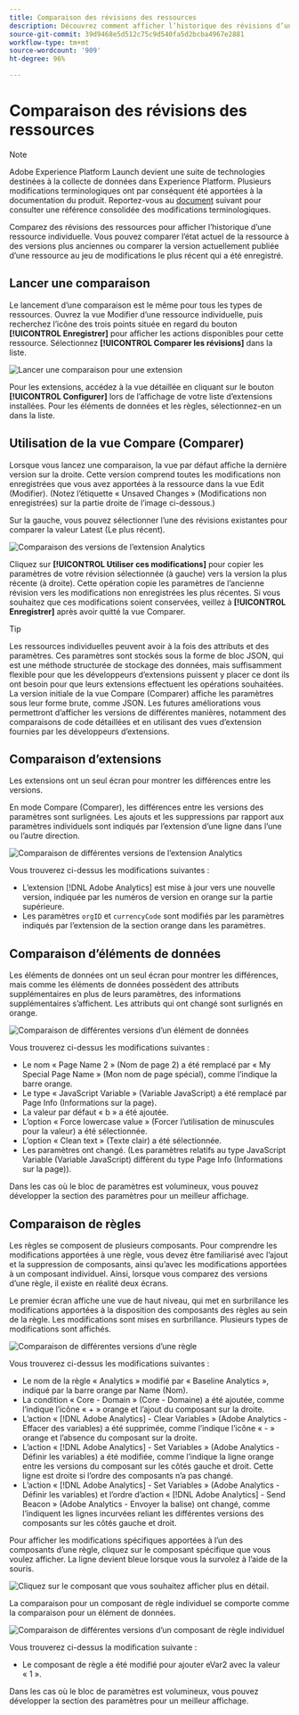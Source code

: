 ```yaml
---
title: Comparaison des révisions des ressources
description: Découvrez comment afficher l’historique des révisions d’une ressource de balise dans Adobe Experience Platform.
source-git-commit: 39d9468e5d512c75c9d540fa5d2bcba4967e2881
workflow-type: tm+mt
source-wordcount: '909'
ht-degree: 96%

---
```


# Comparaison des révisions des ressources

>[!NOTE]
>
>Adobe Experience Platform Launch devient une suite de technologies destinées à la collecte de données dans Experience Platform. Plusieurs modifications terminologiques ont par conséquent été apportées à la documentation du produit. Reportez-vous au [document](../../term-updates.md) suivant pour consulter une référence consolidée des modifications terminologiques.

Comparez des révisions des ressources pour afficher l’historique d’une ressource individuelle. Vous pouvez comparer l’état actuel de la ressource à des versions plus anciennes ou comparer la version actuellement publiée d’une ressource au jeu de modifications le plus récent qui a été enregistré.

## Lancer une comparaison

Le lancement d’une comparaison est le même pour tous les types de ressources. Ouvrez la vue Modifier d’une ressource individuelle, puis recherchez l’icône des trois points située en regard du bouton **[!UICONTROL Enregistrer]** pour afficher les actions disponibles pour cette ressource.  Sélectionnez **[!UICONTROL Comparer les révisions]** dans la liste.

![Lancer une comparaison pour une extension](../../images/compare-initiate-extension.png)

Pour les extensions, accédez à la vue détaillée en cliquant sur le bouton **[!UICONTROL Configurer]** lors de l’affichage de votre liste d’extensions installées.  Pour les éléments de données et les règles, sélectionnez-en un dans la liste.

## Utilisation de la vue Compare (Comparer)

Lorsque vous lancez une comparaison, la vue par défaut affiche la dernière version sur la droite. Cette version comprend toutes les modifications non enregistrées que vous avez apportées à la ressource dans la vue Edit (Modifier). (Notez l’étiquette « Unsaved Changes » (Modifications non enregistrées) sur la partie droite de l’image ci-dessous.)

Sur la gauche, vous pouvez sélectionner l’une des révisions existantes pour comparer la valeur Latest (Le plus récent).

![Comparaison des versions de l’extension Analytics](../../images/compare-interpret-extension.png)

Cliquez sur **[!UICONTROL Utiliser ces modifications]** pour copier les paramètres de votre révision sélectionnée (à gauche) vers la version la plus récente (à droite).  Cette opération copie les paramètres de l’ancienne révision vers les modifications non enregistrées les plus récentes. Si vous souhaitez que ces modifications soient conservées, veillez à **[!UICONTROL Enregistrer]** après avoir quitté la vue Comparer.

>[!TIP]
>Les ressources individuelles peuvent avoir à la fois des attributs et des paramètres. Ces paramètres sont stockés sous la forme de bloc JSON, qui est une méthode structurée de stockage des données, mais suffisamment flexible pour que les développeurs d’extensions puissent y placer ce dont ils ont besoin pour que leurs extensions effectuent les opérations souhaitées.
>La version initiale de la vue Compare (Comparer) affiche les paramètres sous leur forme brute, comme JSON. Les futures améliorations vous permettront d’afficher les versions de différentes manières, notamment des comparaisons de code détaillées et en utilisant des vues d’extension fournies par les développeurs d’extensions.

## Comparaison d’extensions

Les extensions ont un seul écran pour montrer les différences entre les versions.

En mode Compare (Comparer), les différences entre les versions des paramètres sont surlignées. Les ajouts et les suppressions par rapport aux paramètres individuels sont indiqués par l’extension d’une ligne dans l’une ou l’autre direction.

![Comparaison de différentes versions de l’extension Analytics](../../images/compare-extension.png)

Vous trouverez ci-dessus les modifications suivantes :

* L’extension [!DNL Adobe Analytics] est mise à jour vers une nouvelle version, indiquée par les numéros de version en orange sur la partie supérieure.
* Les paramètres `orgID` et `currencyCode` sont modifiés par les paramètres indiqués par l’extension de la section orange dans les paramètres.

## Comparaison d’éléments de données

Les éléments de données ont un seul écran pour montrer les différences, mais comme les éléments de données possèdent des attributs supplémentaires en plus de leurs paramètres, des informations supplémentaires s’affichent. Les attributs qui ont changé sont surlignés en orange.

![Comparaison de différentes versions d’un élément de données](../../images/compare-data-element.png)

Vous trouverez ci-dessus les modifications suivantes :

* Le nom « Page Name 2 » (Nom de page 2) a été remplacé par « My Special Page Name » (Mon nom de page spécial), comme l’indique la barre orange.
* Le type « JavaScript Variable » (Variable JavaScript) a été remplacé par Page Info (Informations sur la page).
* La valeur par défaut « b » a été ajoutée.
* L’option « Force lowercase value » (Forcer l’utilisation de minuscules pour la valeur) a été sélectionnée.
* L’option « Clean text » (Texte clair) a été sélectionnée.
* Les paramètres ont changé. (Les paramètres relatifs au type JavaScript Variable (Variable JavaScript) diffèrent du type Page Info (Informations sur la page)).

Dans les cas où le bloc de paramètres est volumineux, vous pouvez développer la section des paramètres pour un meilleur affichage.

## Comparaison de règles

Les règles se composent de plusieurs composants. Pour comprendre les modifications apportées à une règle, vous devez être familiarisé avec l’ajout et la suppression de composants, ainsi qu’avec les modifications apportées à un composant individuel. Ainsi, lorsque vous comparez des versions d’une règle, il existe en réalité deux écrans.

Le premier écran affiche une vue de haut niveau, qui met en surbrillance les modifications apportées à la disposition des composants des règles au sein de la règle. Les modifications sont mises en surbrillance. Plusieurs types de modifications sont affichés.

![Comparaison de différentes versions d’une règle](../../images/compare-rule.png)

Vous trouverez ci-dessus les modifications suivantes :

* Le nom de la règle « Analytics » modifié par « Baseline Analytics », indiqué par la barre orange par Name (Nom).
* La condition « Core - Domain » (Core - Domaine) a été ajoutée, comme l’indique l’icône « + » orange et l’ajout du composant sur la droite.
* L’action « [!DNL Adobe Analytics] - Clear Variables » (Adobe Analytics - Effacer des variables) a été supprimée, comme l’indique l’icône « - » orange et l’absence du composant sur la droite.
* L’action « [!DNL Adobe Analytics] - Set Variables » (Adobe Analytics - Définir les variables) a été modifiée, comme l’indique la ligne orange entre les versions du composant sur les côtés gauche et droit. Cette ligne est droite si l’ordre des composants n’a pas changé.
* L’action « [!DNL Adobe Analytics] - Set Variables » (Adobe Analytics - Définir les variables) et l’ordre d’action « [!DNL Adobe Analytics] - Send Beacon » (Adobe Analytics - Envoyer la balise) ont changé, comme l’indiquent les lignes incurvées reliant les différentes versions des composants sur les côtés gauche et droit.

Pour afficher les modifications spécifiques apportées à l’un des composants d’une règle, cliquez sur le composant spécifique que vous voulez afficher.  La ligne devient bleue lorsque vous la survolez à l’aide de la souris.

![Cliquez sur le composant que vous souhaitez afficher plus en détail.](../../images/compare-rule-component-click.png)

La comparaison pour un composant de règle individuel se comporte comme la comparaison pour un élément de données.

![Comparaison de différentes versions d’un composant de règle individuel](../../images/compare-rule-component.png)

Vous trouverez ci-dessus la modification suivante :

* Le composant de règle a été modifié pour ajouter eVar2 avec la valeur « 1 ».

Dans les cas où le bloc de paramètres est volumineux, vous pouvez développer la section des paramètres pour un meilleur affichage.
